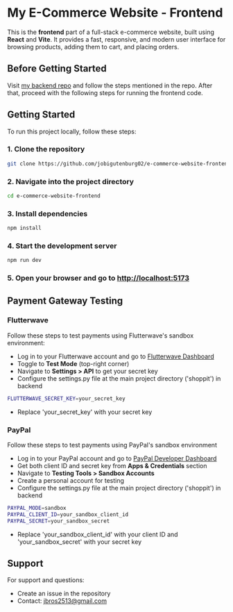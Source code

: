 # My E-Commerce Website - Frontend

This is the **frontend** part of a full-stack e-commerce website, built using **React** and **Vite**. It provides a fast, responsive, and modern user interface for browsing products, adding them to cart, and placing orders.

## Before Getting Started

Visit [my backend repo](https://github.com/jobigutenburg02/e-commerce-website-backend/) and follow the steps mentioned in the repo. After that, proceed with the following steps for running the frontend code.

## Getting Started

To run this project locally, follow these steps:

### 1. Clone the repository

```bash
git clone https://github.com/jobigutenburg02/e-commerce-website-frontend.git
```

### 2. Navigate into the project directory

```bash
cd e-commerce-website-frontend
```

### 3. Install dependencies

```bash
npm install
```

### 4. Start the development server

```bash
npm run dev
```
### 5. Open your browser and go to [http://localhost:5173](http://localhost:5173)

## Payment Gateway Testing

### Flutterwave

Follow these steps to test payments using Flutterwave's sandbox environment:

- Log in to your Flutterwave account and go to [Flutterwave Dashboard](https://dashboard.flutterwave.com)
- Toggle to **Test Mode** (top-right corner)
- Navigate to **Settings > API** to get your secret key
- Configure the settings.py file at the main project directory ('shoppit') in backend

```bash
FLUTTERWAVE_SECRET_KEY=your_secret_key
```
- Replace 'your_secret_key' with your secret key

### PayPal

Follow these steps to test payments using PayPal's sandbox environment

- Log in to your PayPal account and go to [PayPal Developer Dashboard](https://developer.paypal.com/)
- Get both client ID and secret key from **Apps & Credentials** section
- Navigate to **Testing Tools > Sandbox Accounts**
- Create a personal account for testing
- Configure the settings.py file at the main project directory ('shoppit') in backend

```bash
PAYPAL_MODE=sandbox
PAYPAL_CLIENT_ID=your_sandbox_client_id
PAYPAL_SECRET=your_sandbox_secret
```
- Replace 'your_sandbox_client_id' with your client ID and 'your_sandbox_secret' with your secret key

## Support

For support and questions:
- Create an issue in the repository
- Contact: jbros2513@gmail.com
